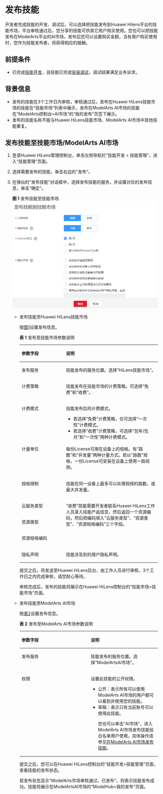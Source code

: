 # 发布技能<a name="hilens_02_0033"></a>

开发者完成技能的开发、调试后，可以选择把技能发布到Huawei Hilens平台的技能市场，平台审核通过后，您分享的技能可供其它用户购买使用。您也可以把技能发布在ModelArts平台的AI市场，发布后您可以设置购买金额，当有用户购买使用时，您作为技能发布者，将获得相应的报酬。

## 前提条件<a name="section32731194720"></a>

-   已完成[技能开发](新建技能.md)，且技能已完成[安装调试](部署和调试技能.md)，调试结果满足业务诉求。

## 背景信息<a name="section131910248178"></a>

-   发布的技能在3个工作日内审核，审核通过后，发布在Huawei HiLens技能市场的技能在“技能市场“列表中展示，发布在ModelArts AI市场的技能在“ModelArts控制台\>AI市场“的“我的发布“页签下展示。
-   发布的技能名称不能与Huawei HiLens技能市场、ModelArts AI市场中其他技能重复。

## 发布技能至技能市场/ModelArts AI市场<a name="section060212192033"></a>

1.  登录Huawei HiLens管理控制台，单击左侧导航栏“技能开发 \> 技能管理“，进入“技能管理“页面。
2.  选择需要发布的技能，单击右边的“发布“。
3.  在弹出的“发布技能“对话框中，选择发布技能的服务，并设置对应的发布信息，单击“确定“。

    **图 1**  发布技能至技能市场<a name="fig420215441177"></a>  
    ![](figures/发布技能至技能市场.png "发布技能至技能市场")

    -   发布技能至Huawei HiLens技能市场

        按[图1](#fig420215441177)设置发布信息。

        **表 1**  发布至技能市场参数说明

        <a name="table5632512142519"></a>
        <table><thead align="left"><tr id="row46321412202517"><th class="cellrowborder" valign="top" width="32.1%" id="mcps1.2.3.1.1"><p id="p1763221218256"><a name="p1763221218256"></a><a name="p1763221218256"></a>参数字段</p>
        </th>
        <th class="cellrowborder" valign="top" width="67.9%" id="mcps1.2.3.1.2"><p id="p14632512192515"><a name="p14632512192515"></a><a name="p14632512192515"></a>说明</p>
        </th>
        </tr>
        </thead>
        <tbody><tr id="row4208729174719"><td class="cellrowborder" valign="top" width="32.1%" headers="mcps1.2.3.1.1 "><p id="p182083296476"><a name="p182083296476"></a><a name="p182083296476"></a>发布服务</p>
        </td>
        <td class="cellrowborder" valign="top" width="67.9%" headers="mcps1.2.3.1.2 "><p id="p1920882912477"><a name="p1920882912477"></a><a name="p1920882912477"></a>技能发布的服务位置。选择<span class="parmname" id="parmname139461412484"><a name="parmname139461412484"></a><a name="parmname139461412484"></a>“HiLens技能市场”</span>。</p>
        </td>
        </tr>
        <tr id="row1263291211259"><td class="cellrowborder" valign="top" width="32.1%" headers="mcps1.2.3.1.1 "><p id="p12632912132517"><a name="p12632912132517"></a><a name="p12632912132517"></a>计费策略</p>
        </td>
        <td class="cellrowborder" valign="top" width="67.9%" headers="mcps1.2.3.1.2 "><p id="p56321412122511"><a name="p56321412122511"></a><a name="p56321412122511"></a>技能发布在技能市场的计费策略。可选择<span class="parmvalue" id="parmvalue93841800272"><a name="parmvalue93841800272"></a><a name="parmvalue93841800272"></a>“免费”</span>和<span class="parmvalue" id="parmvalue55393214274"><a name="parmvalue55393214274"></a><a name="parmvalue55393214274"></a>“收费”</span>。</p>
        </td>
        </tr>
        <tr id="row1963231215254"><td class="cellrowborder" valign="top" width="32.1%" headers="mcps1.2.3.1.1 "><p id="p1063271214251"><a name="p1063271214251"></a><a name="p1063271214251"></a>计费模式</p>
        </td>
        <td class="cellrowborder" valign="top" width="67.9%" headers="mcps1.2.3.1.2 "><p id="p1371139132912"><a name="p1371139132912"></a><a name="p1371139132912"></a>技能发布后的计费模式。</p>
        <a name="ul7609145110480"></a><a name="ul7609145110480"></a><ul id="ul7609145110480"><li>若选择<span class="parmvalue" id="parmvalue104431433487"><a name="parmvalue104431433487"></a><a name="parmvalue104431433487"></a>“免费”</span>计费策略，仅可选择<span class="parmvalue" id="parmvalue5443114394814"><a name="parmvalue5443114394814"></a><a name="parmvalue5443114394814"></a>“一次性”</span>计费模式。</li><li>若选择<span class="parmvalue" id="parmvalue10682141912301"><a name="parmvalue10682141912301"></a><a name="parmvalue10682141912301"></a>“收费”</span>计费策略，可选择<span class="parmvalue" id="parmvalue18598622123014"><a name="parmvalue18598622123014"></a><a name="parmvalue18598622123014"></a>“包年/包月”</span>和<span class="parmvalue" id="parmvalue548692518308"><a name="parmvalue548692518308"></a><a name="parmvalue548692518308"></a>“一次性”</span>两种计费模式。</li></ul>
        </td>
        </tr>
        <tr id="row1763361218250"><td class="cellrowborder" valign="top" width="32.1%" headers="mcps1.2.3.1.1 "><p id="p2063321262515"><a name="p2063321262515"></a><a name="p2063321262515"></a>计量单位</p>
        </td>
        <td class="cellrowborder" valign="top" width="67.9%" headers="mcps1.2.3.1.2 "><p id="p1021145493420"><a name="p1021145493420"></a><a name="p1021145493420"></a>每份License可用在设备上的规格。有<span class="parmvalue" id="parmvalue1904195373514"><a name="parmvalue1904195373514"></a><a name="parmvalue1904195373514"></a>“路数”</span>和<span class="parmvalue" id="parmvalue13742175653515"><a name="parmvalue13742175653515"></a><a name="parmvalue13742175653515"></a>“并发量”</span>两种计量方式。若以<span class="parmvalue" id="parmvalue655614114365"><a name="parmvalue655614114365"></a><a name="parmvalue655614114365"></a>“路数”</span>规格，一份License可安装在设备上使用一路视频。</p>
        </td>
        </tr>
        <tr id="row17469121994912"><td class="cellrowborder" valign="top" width="32.1%" headers="mcps1.2.3.1.1 "><p id="p4470619104917"><a name="p4470619104917"></a><a name="p4470619104917"></a>规格限制</p>
        </td>
        <td class="cellrowborder" valign="top" width="67.9%" headers="mcps1.2.3.1.2 "><p id="p202141954647"><a name="p202141954647"></a><a name="p202141954647"></a>技能在同一设备上最多可以处理视频的路数，或最大并发量。</p>
        </td>
        </tr>
        <tr id="row146337123259"><td class="cellrowborder" valign="top" width="32.1%" headers="mcps1.2.3.1.1 "><p id="p1633181212250"><a name="p1633181212250"></a><a name="p1633181212250"></a>云服务类型</p>
        </td>
        <td class="cellrowborder" rowspan="3" valign="top" width="67.9%" headers="mcps1.2.3.1.2 "><p id="p426304703610"><a name="p426304703610"></a><a name="p426304703610"></a><span class="parmvalue" id="parmvalue166770147532"><a name="parmvalue166770147532"></a><a name="parmvalue166770147532"></a>“收费”</span>技能需要开发者联系Huawei HiLens工作人员录入技能产品信息，然后返回一个资源编码，然后把编码填入<span class="parmname" id="parmname785134416574"><a name="parmname785134416574"></a><a name="parmname785134416574"></a>“云服务类型”</span>、<span class="parmname" id="parmname090919507571"><a name="parmname090919507571"></a><a name="parmname090919507571"></a>“资源类型”</span>、<span class="parmname" id="parmname14137195316518"><a name="parmname14137195316518"></a><a name="parmname14137195316518"></a>“资源规格编码”</span>三个字段。</p>
        </td>
        </tr>
        <tr id="row13474818193619"><td class="cellrowborder" valign="top" headers="mcps1.2.3.1.1 "><p id="p847411813363"><a name="p847411813363"></a><a name="p847411813363"></a>资源类型</p>
        </td>
        </tr>
        <tr id="row16671162416364"><td class="cellrowborder" valign="top" headers="mcps1.2.3.1.1 "><p id="p1967112417363"><a name="p1967112417363"></a><a name="p1967112417363"></a>资源规格编码</p>
        </td>
        </tr>
        <tr id="row554135473711"><td class="cellrowborder" valign="top" width="32.1%" headers="mcps1.2.3.1.1 "><p id="p1654195493713"><a name="p1654195493713"></a><a name="p1654195493713"></a>隐私声明</p>
        </td>
        <td class="cellrowborder" valign="top" width="67.9%" headers="mcps1.2.3.1.2 "><p id="p8326195819405"><a name="p8326195819405"></a><a name="p8326195819405"></a>技能涉及到的用户隐私声明。</p>
        </td>
        </tr>
        </tbody>
        </table>

        提交之后，将发送至Huawei HiLens后台，由工作人员进行审核，3个工作日之内完成审核，请您耐心等待。

        审核完成后，发布的技能将展示在Huawei HiLens控制台的“技能市场\>技能市场“页面。

    -   发布技能至ModelArts AI市场

        按[表2](#table662011399556)设置发布信息。

        **表 2**  发布至ModelArts AI市场参数说明

        <a name="table662011399556"></a>
        <table><thead align="left"><tr id="row196201393551"><th class="cellrowborder" valign="top" width="50%" id="mcps1.2.3.1.1"><p id="p16620039185511"><a name="p16620039185511"></a><a name="p16620039185511"></a>参数字段</p>
        </th>
        <th class="cellrowborder" valign="top" width="50%" id="mcps1.2.3.1.2"><p id="p2620133975516"><a name="p2620133975516"></a><a name="p2620133975516"></a>说明</p>
        </th>
        </tr>
        </thead>
        <tbody><tr id="row86202397554"><td class="cellrowborder" valign="top" width="50%" headers="mcps1.2.3.1.1 "><p id="p4620193945515"><a name="p4620193945515"></a><a name="p4620193945515"></a>发布服务</p>
        </td>
        <td class="cellrowborder" valign="top" width="50%" headers="mcps1.2.3.1.2 "><p id="p15620163913559"><a name="p15620163913559"></a><a name="p15620163913559"></a>技能发布的服务位置。选择<span class="parmname" id="parmname5109141716565"><a name="parmname5109141716565"></a><a name="parmname5109141716565"></a>“ModelArtsAI市场”</span>。</p>
        </td>
        </tr>
        <tr id="row3620123975512"><td class="cellrowborder" valign="top" width="50%" headers="mcps1.2.3.1.1 "><p id="p662019391556"><a name="p662019391556"></a><a name="p662019391556"></a>权限</p>
        </td>
        <td class="cellrowborder" valign="top" width="50%" headers="mcps1.2.3.1.2 "><p id="p12620839165515"><a name="p12620839165515"></a><a name="p12620839165515"></a>设置此技能的公开权限。</p>
        <a name="ul55175025816"></a><a name="ul55175025816"></a><ul id="ul55175025816"><li>公开：表示所有可以使用ModelArts AI市场的用户都可以看到并使用您的技能。</li><li>草稿：表示只有当前账号可以使用此技能。<p id="p15751228038"><a name="p15751228038"></a><a name="p15751228038"></a>您也可以单击<span class="uicontrol" id="uicontrol0348113918102"><a name="uicontrol0348113918102"></a><a name="uicontrol0348113918102"></a>“AI市场”</span>，进入ModelArts AI市场发布技能给白名单用户使用，具体操作请参见<a href="在ModelArts-AI市场发布技能.md">在ModelArts AI市场发布技能</a>。</p>
        </li></ul>
        </td>
        </tr>
        </tbody>
        </table>

        提交之后，您可以在Huawei HiLens控制台的“技能开发\>技能管理“页面，查看技能的发布状态。

        若发布状态显示“ModelArts市场审核通过，已发布“，则表示技能发布成功，技能将展示在ModelArtsAI市场的“ModelHub\>我的发布“页面。



